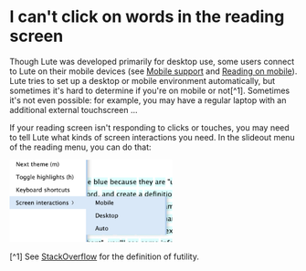 # I can't click on words in the reading screen

Though Lute was developed primarily for desktop use, some users connect to Lute on their mobile devices (see [Mobile support](../setup/mobile-support.md) and [Reading on mobile](http://localhost:3000/usage/reading-on-mobile.html)).  Lute tries to set up a desktop or mobile environment automatically, but sometimes it's hard to determine if you're on mobile or not[^1].  Sometimes it's not even possible: for example, you may have a regular laptop with an additional external touchscreen ...

If your reading screen isn't responding to clicks or touches, you may need to tell Lute what kinds of screen interactions you need.  In the slideout menu of the reading menu, you can do that:

<img width="285" alt="image" src="../../assets/faq/reading/screen_interactions.png">

[^1] See [StackOverflow](https://stackoverflow.com/questions/72502079/how-can-i-check-if-the-device-which-is-using-my-website-is-a-mobile-user-or-no) for the definition of futility.